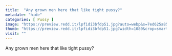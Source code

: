 ```yaml
---
title:  "Any grown men here that like tight pussy?"
metadate: "hide"
categories: [ Pussy ]
image: "https://preview.redd.it/lpfidi3bfdp51.jpg?auto=webp&s=7ed625a85c7fc99aa07c4181c8cdd53953727e5b"
thumb: "https://preview.redd.it/lpfidi3bfdp51.jpg?width=1080&crop=smart&auto=webp&s=f177334c48aface462b76a49527ca7f97d9697a1"
visit: ""
---
```

Any grown men here that like tight pussy?

